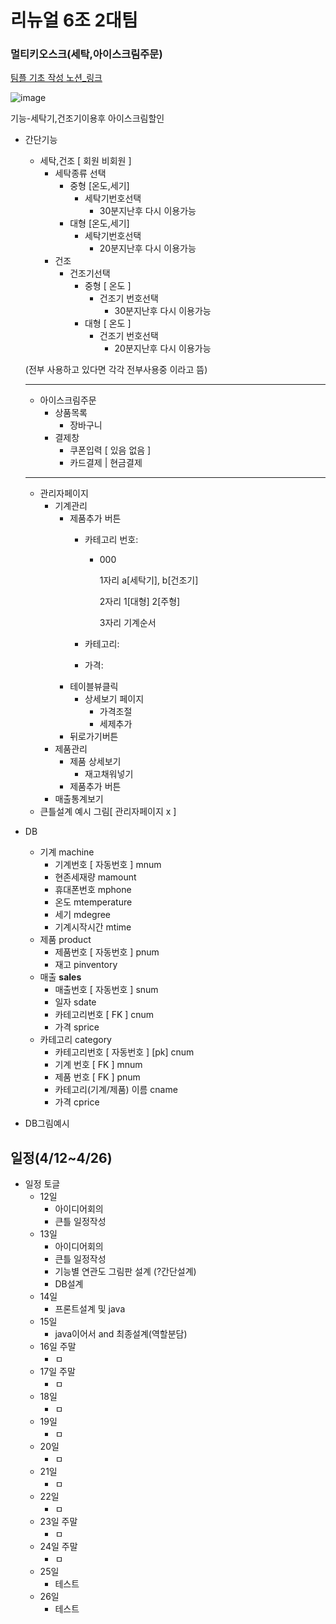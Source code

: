 # 리뉴얼 6조 2대팀
### 멀티키오스크(세탁,아이스크림주문)

[팀플 기초 작성 노션_링크](https://www.notion.so/65eba034e61c4cfabff76e16270f2340)



![image](https://user-images.githubusercontent.com/100547978/163539863-85734da6-3315-4f35-9d82-6b32cb80561a.png)





기능-세탁기,건조기이용후 아이스크림할인


- 간단기능
    - 세탁,건조 [ 회원 비회원 ]
        - 세탁종류 선택
            - 중형 [온도,세기]
                - 세탁기번호선택
                    - 30분지난후 다시 이용가능
            - 대형 [온도,세기]
                - 세탁기번호선택
                    - 20분지난후 다시 이용가능
        - 건조
            - 건조기선택
                - 중형 [ 온도 ]
                    - 건조기 번호선택
                        - 30분지난후 다시 이용가능
                - 대형 [ 온도 ]
                    - 건조기 번호선택
                        - 20분지난후 다시 이용가능
    
    (전부 사용하고 있다면 각각 전부사용중 이라고 뜸)
    
    ---
    
    - 아이스크림주문
        - 상품목록
            - 장바구니
        - 결제창
            - 쿠폰입력 [ 있음 없음 ]
            - 카드결제 | 현금결제
    
    ---
    
    - 관리자페이지
        - 기계관리
            - 제품추가 버튼
                - 카테고리 번호:
                    - 000
                        
                        1자리 a[세탁기], b[건조기]
                        
                        2자리 1[대형] 2[주형]
                        
                        3자리 기계순서
                        
                - 카테고리:
                - 가격:
            - 테이블뷰클릭
                - 상세보기 페이지
                    - 가격조절
                    - 세제추가
            - 뒤로가기버튼
        - 제품관리
            - 제품 상세보기
                - 재고채워넣기
            - 제품추가 버튼
        - 매출통계보기
    - 큰틀설계 예시 그림[ 관리자페이지 x ]
        
      
- DB
    - 기계 machine
        - 기계번호 [ 자동번호 ] mnum
        - 현존세재량 mamount
        - 휴대폰번호 mphone
        - 온도 mtemperature
        - 세기 mdegree
        - 기계시작시간 mtime
    - 제품 product
        - 제품번호 [ 자동번호 ] pnum
        - 재고 pinventory
    - 매출 **sales**
        - 매출번호 [ 자동번호 ] snum
        - 일자 sdate
        - 카테고리번호 [ FK ] cnum
        - 가격 sprice
    - 카테고리 category
        - 카테고리번호 [ 자동번호 ] [pk] cnum
        - 기계 번호 [ FK ] mnum
        - 제품 번호 [ FK ] pnum
        - 카테고리(기계/제품) 이름 cname
        - 가격 cprice
- DB그림예시
    
    

## 일정(4/12~4/26)

- 일정 토글
    - 12일
        - 아이디어회의
        - 큰틀 일정작성
    - 13일
        - 아이디어회의
        - 큰틀 일정작성
        - 기능별 연관도 그림판 설계 (?간단설계)
        - DB설계
    - 14일
        - 프론트설계 및 java
    - 15일
        - java이어서 and 최종설계(역할분담)
    - 16일 주말
        - ㅁ
    - 17일 주말
        - ㅁ
    - 18일
        - ㅁ
    - 19일
        - ㅁ
    - 20일
        - ㅁ
    - 21일
        - ㅁ
    - 22일
        - ㅁ
    - 23일 주말
        - ㅁ
    - 24일 주말
        - ㅁ
    - 25일
        - 테스트
    - 26일
        - 테스트
        

